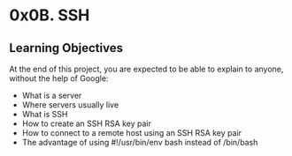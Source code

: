 # 0x0B. SSH
## Learning Objectives
At the end of this project, you are expected to be able to explain to anyone, without the help of Google:


* What is a server
* Where servers usually live
* What is SSH
* How to create an SSH RSA key pair
* How to connect to a remote host using an SSH RSA key pair
* The advantage of using #!/usr/bin/env bash instead of /bin/bash